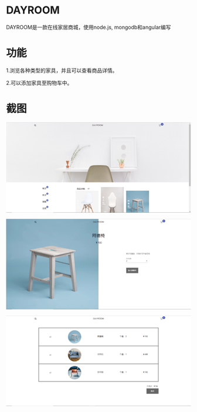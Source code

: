 DAYROOM
===
DAYROOM是一款在线家居商城，使用node.js, mongodb和angular编写

功能
===
1.浏览各种类型的家具，并且可以查看商品详情。

2.可以添加家具至购物车中。

截图
===
![首页图片](https://github.com/chimWang/dayroom-angular/blob/master/src/assets/screenshot/ss1.png)

![家具详情](https://github.com/chimWang/dayroom-angular/blob/master/src/assets/screenshot/ss2.png)

![购物车](https://github.com/chimWang/dayroom-angular/blob/master/src/assets/screenshot/ss3.png)
